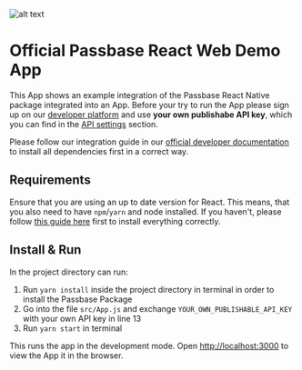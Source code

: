 ![alt text](https://passbase.com/assets/images/meta.jpg "Passbase Banner")

# Official Passbase React Web Demo App

This App shows an example integration of the Passbase React Native package integrated into an App. Before your try to run the App please sign up on our [developer platform](https://app.passbase.com/signup) and use **your own publishabe API key**, which you can find in the [API settings](https://app.passbase.com/settings/api) section. 

Please follow our integration guide in our [official developer documentation](https://docs.passbase.com/integrations/react-native) to install all dependencies first in a correct way.

## Requirements

Ensure that you are using an up to date version for React. This means, that you also need to have `npm`/`yarn` and node installed. If you haven't, please follow [this guide here](https://www.codecademy.com/articles/react-setup-i) first to install everything correctly.

## Install & Run

In the project directory can run:

1. Run `yarn install` inside the project directory in terminal in order to install the Passbase Package
2. Go into the file `src/App.js` and exchange `YOUR_OWN_PUBLISHABLE_API_KEY` with your own API key in line 13
3. Run `yarn start` in terminal

This runs the app in the development mode. Open [http://localhost:3000](http://localhost:3000) to view the App it in the browser.
